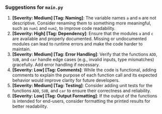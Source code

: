 ### Suggestions for `main.py`

1. **[Severity: Medium] [Tag: Naming]**: The variable names `a` and `m` are not descriptive. Consider renaming them to something more meaningful, such as `num1` and `num2`, to improve code readability.
2. **[Severity: High] [Tag: Dependency]**: Ensure that the modules `a` and `c` are available and properly documented. Missing or undocumented modules can lead to runtime errors and make the code harder to maintain.
3. **[Severity: Medium] [Tag: Error Handling]**: Verify that the functions `ADD`, `SUB`, and `car` handle edge cases (e.g., invalid inputs, type mismatches) gracefully. Add error handling if necessary.
4. **[Severity: Low] [Tag: Comments]**: While the code is functional, adding comments to explain the purpose of each function call and its expected behavior would improve clarity for future developers.
5. **[Severity: Medium] [Tag: Testing]**: Consider adding unit tests for the functions `ADD`, `SUB`, and `car` to ensure their correctness and reliability.
6. **[Severity: Low] [Tag: Output Formatting]**: If the output of the functions is intended for end-users, consider formatting the printed results for better readability.

